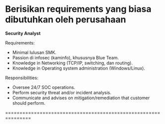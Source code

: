 # Berisikan requirements yang biasa dibutuhkan oleh perusahaan 

**Security Analyst**

Requirements:
* Minimal lulusan SMK.
* Passion di infosec (kaminfo), khususnya Blue Team.
* Knowledge in Networking (TCP/IP, switching, dan routing).
* Knowledge in Operating system administration (Windows/Linux).

Responsibilities:
* Oversee 24/7 SOC operations.
* Perform security threat and/or incident analysis.
* Communicate and advises on mitigation/remediation that customer should perform.

===============================================================
